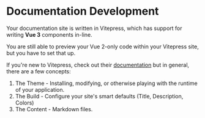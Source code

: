# Documentation Development

Your documentation site is written in Vitepress, which has support for writing **Vue 3** components in-line.

You are still able to preview your Vue 2-only code within your Vitepress site, but you have to set that up.

If you're new to Vitepress, check out their [documentation](https://vitepress.vuejs.org/) but in general, there are a few concepts:

1. The Theme - Installing, modifying, or otherwise playing with the runtime of your application.
2. The Build - Configure your site's smart defaults (Title, Description, Colors)
3. The Content - Markdown files.
